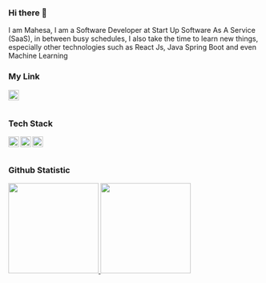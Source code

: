 ### Hi there 👋

I am Mahesa, I am a Software Developer at
Start Up Software As A Service (SaaS), in between busy schedules, I also take the time to learn new things, especially other technologies such as React Js, Java Spring Boot and even Machine Learning

### My Link
<a href="https://www.linkedin.com/in/mahesawp/"><img align="left" alt="Linkedin" title="Linkedin" width="21px" src="https://cdn-icons-png.flaticon.com/512/174/174857.png" /></a>

<br>
<br>

### Tech Stack
  <a href="https://flutter.dev/"><img align="left" alt="Flutter" title="Flutter" width="21px" src="https://saigontechnology.com/assets/media/Blog/flutter-what-is-it.webp" /></a>
  <a href="https://nuxt.com/"><img align="left" alt="NuxtJs" title="NuxtJs" width="21px" src="https://drive.alkademi.id/v1/upload/program/1693564681828.png" /></a>
  <a href="https://laravel.com/"><img align="left" alt="Laravel" title="Laravel" width="21px" src="https://upload.wikimedia.org/wikipedia/commons/thumb/9/9a/Laravel.svg/985px-Laravel.svg.png" /></a>
  <br>
  <br>
  

### Github Statistic
<p align="left">
<a href="https://github.com/mahesawp45">
  <img height="180em" src="https://github-readme-stats-eight-theta.vercel.app/api?username=mahesawp45&show_icons=true&theme=algolia&include_all_commits=true&count_private=true"/>
  <img height="180em" src="https://github-readme-stats-eight-theta.vercel.app/api/top-langs/?username=mahesawp45&layout=compact&langs_count=8&theme=algolia"/>
</a>
</p>
